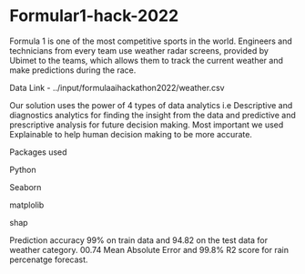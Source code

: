 # Formular1-hack-2022
Formula 1 is one of the most competitive sports in the world. Engineers and technicians from every team use weather radar screens, provided by Ubimet to the teams, which allows them to track the current weather and make predictions during the race.

Data Link - ../input/formulaaihackathon2022/weather.csv

Our solution uses the power of 4 types of data analytics i.e Descriptive and diagnostics analytics for finding the insight from the data and predictive and prescriptive analysis for future decision making. Most important we used Explainable to help human decision making to be more accurate.

Packages used

Python

Seaborn

matplolib

shap

Prediction accuracy 99% on train data and 94.82 on the test data for weather category.
00.74 Mean Absolute Error and 99.8% R2 score for rain percenatge forecast.


